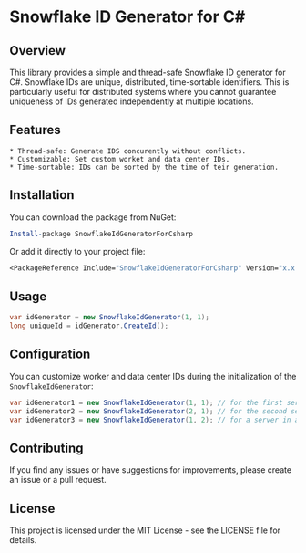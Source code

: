 # Snowflake ID Generator for C#

## Overview
This library provides a simple and thread-safe Snowflake ID generator for C#. Snowflake IDs are unique, distributed, time-sortable identifiers. This is particularly useful for distributed systems where you cannot guarantee uniqueness of IDs generated independently at multiple locations.

## Features
	* Thread-safe: Generate IDS concurently without conflicts.
	* Customizable: Set custom worket and data center IDs.
	* Time-sortable: IDs can be sorted by the time of teir generation.

## Installation
You can download the package from NuGet:
```mathematica
Install-package SnowflakeIdGeneratorForCsharp
```

Or add it directly to your project file:
```mathematica
<PackageReference Include="SnowflakeIdGeneratorForCsharp" Version="x.x.x" />
```

## Usage
```csharp
var idGenerator = new SnowflakeIdGenerator(1, 1);
long uniqueId = idGenerator.CreateId();
```

## Configuration
You can customize worker and data center IDs during the initialization of the `SnowflakeIdGenerator`:
```csharp
var idGenerator1 = new SnowflakeIdGenerator(1, 1); // for the first server
var idGenerator2 = new SnowflakeIdGenerator(2, 1); // for the second server
var idGenerator3 = new SnowflakeIdGenerator(1, 2); // for a server in a different data center
```

## Contributing
If you find any issues or have suggestions for improvements, please create an issue or a pull request.

## License
This project is licensed under the MIT License - see the LICENSE file for details.
